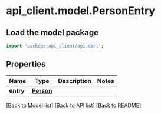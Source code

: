 # api_client.model.PersonEntry

## Load the model package
```dart
import 'package:api_client/api.dart';
```

## Properties
Name | Type | Description | Notes
------------ | ------------- | ------------- | -------------
**entry** | [**Person**](Person.md) |  | 

[[Back to Model list]](../README.md#documentation-for-models) [[Back to API list]](../README.md#documentation-for-api-endpoints) [[Back to README]](../README.md)


